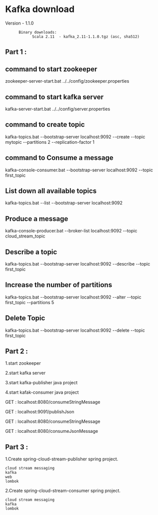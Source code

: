 # Kafka download

Version - 1.1.0

		  Binary downloads:
				Scala 2.11  - kafka_2.11-1.1.0.tgz (asc, sha512)

Part 1 :
----------------------------------------

command to start zookeeper
----------------------------------------
zookeeper-server-start.bat ../../config/zookeeper.properties

command to start kafka server
----------------------------------------
kafka-server-start.bat ../../config/server.properties

command to create topic
----------------------------------------
kafka-topics.bat --bootstrap-server localhost:9092 --create --topic mytopic --partitions 2 --replication-factor 1

command to Consume a message
----------------------------------------
kafka-console-consumer.bat --bootstrap-server localhost:9092 --topic first_topic

List down all available topics
----------------------------------------
kafka-topics.bat --list --bootstrap-server localhost:9092

Produce a message
----------------------------------------
kafka-console-producer.bat --broker-list localhost:9092 --topic cloud_stream_topic

Describe a topic
----------------------------------------
kafka-topics.bat --bootstrap-server localhost:9092 --describe --topic first_topic

Increase the number of partitions
----------------------------------------
kafka-topics.bat --bootstrap-server localhost:9092 --alter --topic first_topic --partitions 5

Delete Topic
----------------------------------------
kafka-topics.bat --bootstrap-server localhost:9092 --delete --topic first_topic

Part 2 :
----------------------------------------

1.start zookeeper

2.start kafka server

3.start kafka-publisher java project

4.start kafak-consumer java project

GET : localhost:8080/consumeStringMessage

GET : localhost:9091/publishJson

GET : localhost:8080/consumeStringMessage

GET : localhost:8080/consumeJsonMessage

Part 3 :
------------------------------------------

1.Create spring-cloud-stream-publisher spring project.
	
	cloud stream messaging
	kafka
	web
	lombok
	
2.Create spring-cloud-stream-consumer spring project.
	
	cloud stream messaging
	kafka
	lombok
